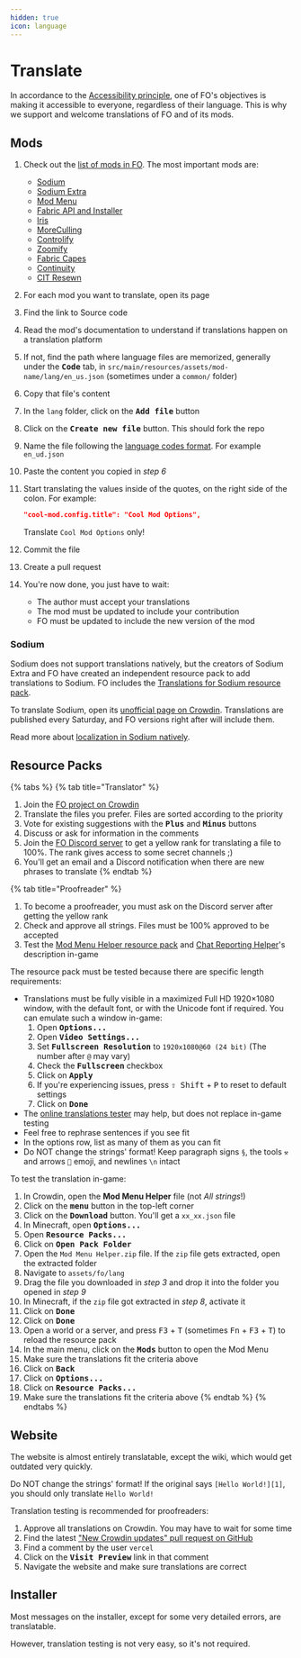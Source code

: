 ```yaml
---
hidden: true
icon: language
---
```


# Translate

In accordance to the [Accessibility principle](../#accessibility), one of FO's objectives is making it accessible to everyone, regardless of their language. This is why we support and welcome translations of FO and of its mods.

## Mods

1. Check out the [list of mods in FO](../../info/mods/). The most important mods are:
   * [Sodium](translate.md#sodium)
   * [Sodium Extra](https://crowdin.com/project/sodium-extra)
   * [Mod Menu](https://crowdin.com/project/mod-menu)
   * [Fabric API and Installer](https://crowdin.com/project/fabricmc)
   * [Iris](https://github.com/IrisShaders/Iris/blob/multiloader-new/common/src/main/resources/assets/iris/lang/en_us.json)
   * [MoreCulling](https://github.com/fxmorin/MoreCulling/blob/master/common/src/main/resources/assets/moreculling/lang/en_us.json)
   * [Controlify](https://github.com/isXander/Controlify/blob/1.20.x/dev/src/main/resources/assets/controlify/lang/en_us.json)
   * [Zoomify](https://github.com/isXander/Zoomify/blob/multiversion/dev/src/main/resources/assets/zoomify/lang/en_us.json)
   * [Fabric Capes](https://github.com/CaelTheColher/Capes/blob/architectury/common/src/main/resources/assets/capes/lang/en_us.json)
   * [Continuity](https://github.com/PepperCode1/Continuity/blob/1.19.3/dev/src/main/resources/assets/continuity/lang/en_us.json)
   * [CIT Resewn](https://github.com/SHsuperCM/CITResewn/blob/main/src/main/resources/assets/citresewn/lang/en_us.json)
2. For each mod you want to translate, open its page
3. Find the link to Source code
4. Read the mod's documentation to understand if translations happen on a translation platform
5. If not, find the path where language files are memorized, generally under the <kbd>**Code**</kbd> tab, in `src/main/resources/assets/mod-name/lang/en_us.json` (sometimes under a `common/` folder)
6. Copy that file's content
7. In the `lang` folder, click on the <kbd>**Add file**</kbd> button
8. Click on the <kbd>**Create new file**</kbd> button. This should fork the repo
9. Name the file following the [language codes format](https://minecraft.wiki/w/Language#Languages). For example `en_ud.json`
10. Paste the content you copied in _step 6_
11. Start translating the values inside of the quotes, on the right side of the colon. For example:

    ```json
    "cool-mod.config.title": "Cool Mod Options",
    ```

    Translate `Cool Mod Options` only!
12. Commit the file
13. Create a pull request
14. You're now done, you just have to wait:
    * The author must accept your translations
    * The mod must be updated to include your contribution
    * FO must be updated to include the new version of the mod

### Sodium

Sodium does not support translations natively, but the creators of Sodium Extra and FO have created an independent resource pack to add translations to Sodium. FO includes the [Translations for Sodium resource pack](../../info/resource-packs/#translations-for-sodium).

To translate Sodium, open its [unofficial page on Crowdin](https://crowdin.com/project/sodium-fabric). Translations are published every Saturday, and FO versions right after will include them.

Read more about [localization in Sodium natively](https://github.com/CaffeineMC/sodium-fabric/issues/2304).

## Resource Packs

{% tabs %}
{% tab title="Translator" %}
1. Join the [FO project on Crowdin](https://download.fo/crowdin)
2. Translate the files you prefer. Files are sorted according to the priority
3. Vote for existing suggestions with the <kbd>**Plus**</kbd> and <kbd>**Minus**</kbd> buttons
4. Discuss or ask for information in the comments
5. Join the [FO Discord server](https://download.fo/discord) to get a yellow rank for translating a file to 100%. The rank gives access to some secret channels ;)
6. You'll get an email and a Discord notification when there are new phrases to translate
{% endtab %}

{% tab title="Proofreader" %}
1. To become a proofreader, you must ask on the Discord server after getting the yellow rank
2. Check and approve all strings. Files must be 100% approved to be accepted
3. Test the [Mod Menu Helper resource pack](../../info/resource-packs/#mod-menu-helper) and [Chat Reporting Helper](../../info/resource-packs/#chat-reporting-helper)'s description in-game

The resource pack must be tested because there are specific length requirements:

* Translations must be fully visible in a maximized Full HD 1920×1080 window, with the default font, or with the Unicode font if required. You can emulate such a window in-game:
  1. Open <kbd>**Options...**</kbd>
  2. Open <kbd>**Video Settings...**</kbd>
  3. Set <kbd>**Fullscreen Resolution**</kbd> to <kbd>`1920x1080@60 (24 bit)`</kbd> (The number after `@` may vary)
  4. Check the <kbd>**Fullscreen**</kbd> checkbox
  5. Click on <kbd>**Apply**</kbd>
  6. If you're experiencing issues, press <kbd>⇧ Shift</kbd> + <kbd>P</kbd> to reset to default settings
  7. Click on <kbd>**Done**</kbd>
* The [online translations tester](https://download.fo/size-checker) may help, but does not replace in-game testing
* Feel free to rephrase sentences if you see fit
* In the options row, list as many of them as you can fit
* Do NOT change the strings' format! Keep paragraph signs `§`, the tools `⚒️` and arrows `🔀` emoji, and newlines `\n` intact

To test the translation in-game:

1. In Crowdin, open the **Mod Menu Helper** file (not _All strings_!)
2. Click on the <kbd>**menu**</kbd> button in the top-left corner
3. Click on the <kbd>**Download**</kbd> button. You'll get a `xx_xx.json` file
4. In Minecraft, open <kbd>**Options...**</kbd>
5. Open <kbd>**Resource Packs...**</kbd>
6. Click on <kbd>**Open Pack Folder**</kbd>
7. Open the `Mod Menu Helper.zip` file. If the `zip` file gets extracted, open the extracted folder
8. Navigate to `assets/fo/lang`
9. Drag the file you downloaded in _step 3_ and drop it into the folder you opened in _step 9_
10. In Minecraft, if the `zip` file got extracted in _step 8_, activate it
11. Click on <kbd>**Done**</kbd>
12. Click on <kbd>**Done**</kbd>
13. Open a world or a server, and press <kbd>F3</kbd> + <kbd>T</kbd> (sometimes <kbd>Fn</kbd> + <kbd>F3</kbd> + <kbd>T</kbd>) to reload the resource pack
14. In the main menu, click on the <kbd>**Mods**</kbd> button to open the Mod Menu
15. Make sure the translations fit the criteria above
16. Click on <kbd>**Back**</kbd>
17. Click on <kbd>**Options...**</kbd>
18. Click on <kbd>**Resource Packs...**</kbd>
19. Make sure the translations fit the criteria above
{% endtab %}
{% endtabs %}

## Website

The website is almost entirely translatable, except the wiki, which would get outdated very quickly.

Do NOT change the strings' format! If the original says `[Hello World!][1]`, you should only translate `Hello World!`

Translation testing is recommended for proofreaders:

1. Approve all translations on Crowdin. You may have to wait for some time
2. Find the latest ["New Crowdin updates" pull request on GitHub](https://github.com/Fabulously-Optimized/website/pulls?q=is:pr+is:open+New+Crowdin+updates)
3. Find a comment by the user `vercel`
4. Click on the <kbd>**Visit Preview**</kbd> link in that comment
5. Navigate the website and make sure translations are correct

## Installer

Most messages on the installer, except for some very detailed errors, are translatable.

However, translation testing is not very easy, so it's not required.

